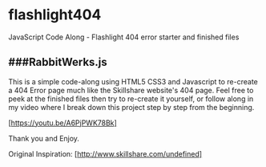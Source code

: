 # flashlight404
JavaScript Code Along - Flashlight 404 error starter and finished files

###RabbitWerks.js
---

This is a simple code-along using HTML5 CSS3 and Javascript to re-create a 404 Error page much like the Skillshare website's 404 page.
Feel free to peek at the finished files then try to re-create it yourself, or follow along in my video where I break down this project step by step from the beginning.

[https://youtu.be/A6PjPWK78Bk]

Thank you and Enjoy.

Original Inspiration:
[http://www.skillshare.com/undefined]
